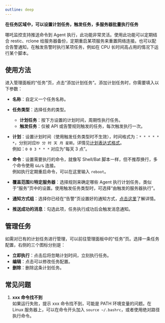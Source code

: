 ```yaml
---
outline: deep
---
```


**在任务区域中，可以设置计划任务，触发任务，多服务器批量执行任务** 

哪吒监控支持推送命令到 Agent 执行，此功能非常灵活。使用此功能可以定期结合 restic、rclone 给服务器备份，定期重启某项服务来重置网络连接。也可以配合告警通知，在触发告警时执行某项任务，例如在 CPU 长时间高占用的情况下运行某个脚本。

## 使用方法

进入管理面板的“任务”页，点击“添加计划任务”。添加计划任务时，你需要填入以下参数：

- **名称**：自定义一个任务名称。

- **任务类型**：选择任务的类型。
  - **计划任务**：按下方设置的计划时间，周期性执行任务。
  - **触发任务**：仅被 API 或告警规则触发的任务，每次触发执行一次。

- **计划**：设置计划时间（使用触发任务类型时不生效），时间格式为：`* * * * * *`，分别对应`秒 分 时 天 月 星期`，详情见[计划表达式格式](https://pkg.go.dev/github.com/robfig/cron/v3#hdr-CRON_Expression_Format)。  
例如：`0 0 3 * * *` 对应为“每天 3 点”。

- **命令**：设置需要执行的命令，就像写 Shell/Bat 脚本一样，但不推荐换行，多个命令使用 `&&/&` 连接。  
例如执行定期重启命令，可以在这里输入 `reboot`。

- **覆盖范围**和**特定服务器**：选择规则来确定哪些 Agent 执行计划任务，类似于“服务”页中的设置。使用触发任务类型时，可选择“由触发的服务器执行”。

- **通知方式组**：选择你已经在“告警”页设置好的通知方式，[点击这里](/guide/notifications.html#灵活的通知方式)了解详情。

- **推送成功的消息**：勾选此项，任务执行成功后会触发消息通知。

## 管理任务

如需对已有的计划任务进行管理，可以前往管理面板中的“任务”页。选择一条任务配置，右侧的三个图标分别是：

- **立即执行**：点击后将忽略计划时间，立刻执行任务。
- **编辑**：点击可以修改任务配置。
- **删除**：删除这条计划任务。

## 常见问题

1. **xxx 命令找不到**  
如果运行失败，提示 xxx 命令找不到，可能是 PATH 环境变量的问题。在 Linux 服务器上，可以在命令开头加入 `source ~/.bashrc`，或者使用绝对路径执行命令。